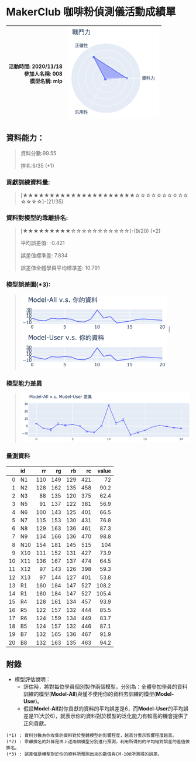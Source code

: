 # MakerClub 咖啡粉偵測儀活動成績單 
| 活動時間: 2020/11/18<br>參加人名稱: **008**<br>模型名稱: **mlp** | ![](000.png) |
|-----:|-------------:|
## 資料能力：
> 資料分數:99.55
>
> 排名:6/35 (*1)
### 貢獻訓練資料量:
> 	[★★★★★★★★★★★★★★★★★★★★★☆☆☆☆☆☆☆☆☆☆☆☆☆☆]-(21/35)
### 資料對模型的乖離排名:
> 	[★★★★★★★★★☆☆☆☆☆☆☆☆☆☆☆]-(9/20) (*2)
>
> 	平均誤差值: -0.421
>
> 	誤差值標準差: 7.834
>
> 	誤差值全體學員平均標準差: 10.791
### 模型誤差圖(*3):
> ![001](001.png)	|![002](002.png)
### 模型能力差異
> ![003](003.png)
### 量測資料
|    | id   |   rr |   rg |   rb |   rc |   value |
|---:|:-----|-----:|-----:|-----:|-----:|--------:|
|  0 | N1   |  110 |  149 |  129 |  421 |    72   |
|  1 | N2   |  128 |  162 |  135 |  458 |    90.2 |
|  2 | N3   |   88 |  135 |  120 |  375 |    62.4 |
|  3 | N5   |   91 |  137 |  122 |  381 |    56.9 |
|  4 | N6   |  100 |  143 |  125 |  401 |    66.5 |
|  5 | N7   |  115 |  153 |  130 |  431 |    76.8 |
|  6 | N8   |  129 |  163 |  136 |  461 |    87.3 |
|  7 | N9   |  134 |  166 |  136 |  470 |    98.8 |
|  8 | N10  |  154 |  181 |  145 |  515 |   104   |
|  9 | X10  |  111 |  152 |  131 |  427 |    73.9 |
| 10 | X11  |  136 |  167 |  137 |  474 |    64.5 |
| 11 | X12  |   97 |  143 |  126 |  398 |    59.3 |
| 12 | X13  |   97 |  144 |  127 |  401 |    53.8 |
| 13 | R1   |  160 |  184 |  147 |  527 |   108.2 |
| 14 | R1   |  160 |  184 |  147 |  527 |   105.4 |
| 15 | R4   |  128 |  161 |  134 |  457 |    93.9 |
| 16 | R5   |  122 |  157 |  132 |  444 |    85.5 |
| 17 | R6   |  124 |  159 |  134 |  449 |    83.7 |
| 18 | B5   |  124 |  157 |  132 |  446 |    87.1 |
| 19 | B7   |  132 |  165 |  136 |  467 |    91.9 |
| 20 | B8   |  132 |  163 |  135 |  463 |    94.2 |
## 附錄
* 模型評估說明：
  - 評估時，將對每位學員個別製作兩個模型，分別為：全體參加學員的資料訓練的模型(**Model-All**)與僅不使用你的資料去訓練的模型(**Model-User**)。
  - 假設**Model-All**對你貢獻的資料的平均誤差是6，而**Model-User**的平均誤差是11(大於6)，就表示你的資料對於模型的泛化能力有較高的機會提供了正向貢獻。
```
(*1) : 資料分數為你收集的資料對於整體模型的影響程度，越高分表示影響程度越高。
(*2) : 乖離排名的計算是由上述兩個模型分別進行預測，利用所得到的平均絕對誤差的差值做排名。
(*3) : 誤差值是模型對於你的資料所預測出來的數值與CM-100所測得的誤差。
```
